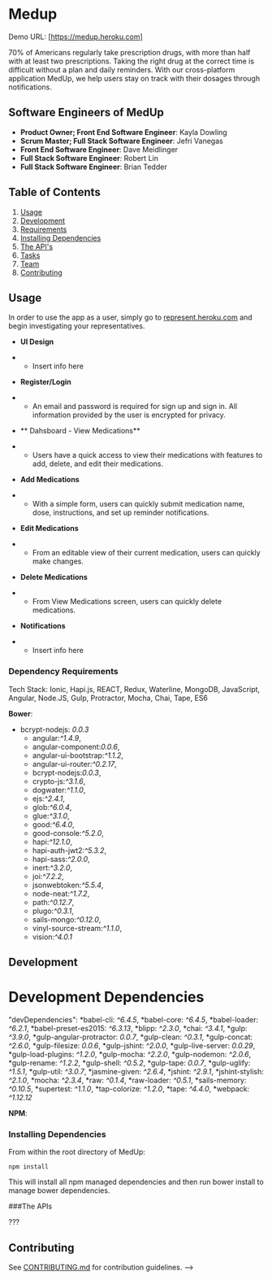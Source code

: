# Medup
Demo URL: [https://medup.heroku.com]

70% of Americans regularly take prescription drugs, with more than half with at least two prescriptions.  Taking the right drug at the correct time is difficult without a plan and daily reminders. With our cross-platform application MedUp, we help users stay on track with their dosages through notifications.


## Software Engineers of MedUp

* __Product Owner; Front End Software Engineer__: Kayla Dowling
* __Scrum Master; Full Stack Software Engineer__: Jefri Vanegas
* __Front End Software Engineer__: Dave Meidlinger
* __Full Stack Software Engineer__: Robert Lin
* __Full Stack Software Engineer__: Brian Tedder


## Table of Contents

1. [Usage](#Usage)
2. [Development](#development)
  1. [Requirements](#requirements)
  2. [Installing Dependencies](#installing-dependencies)
  3. [The API's](#the-apis)
  4. [Tasks](#tasks)
3. [Team](#team)
4. [Contributing](#contributing)

## Usage

In order to use the app as a user, simply go to [represent.heroku.com](http://represent.heroku.com) and begin investigating your representatives.


* **UI Design**
* * Insert info here 

* **Register/Login**
* * An email and password is required for sign up and sign in. All information provided by the user is encrypted for privacy.

* ** Dahsboard - View Medications**
* * Users have a quick access to view their medications with features to add, delete, and edit their medications. 

* **Add Medications**
* * With a simple form, users can quickly submit medication name, dose, instructions, and set up reminder notifications. 

* **Edit Medications**
* * From an editable view of their current medication, users can quickly make changes.

* **Delete Medications**
* * From View Medications screen, users can quickly  delete medications.


* **Notifications**
* * Insert info here 



### Dependency Requirements
Tech Stack: Ionic, Hapi.js, REACT, Redux, Waterline, MongoDB, JavaScript, Angular, Node.JS, Gulp, Protractor, Mocha, Chai, Tape, ES6

**Bower**:
* bcrypt-nodejs: *0.0.3*
  * angular:*^1.4.9*,
  * angular-component:*0.0.6*,
  * angular-ui-bootstrap:*^1.1.2*,
  * angular-ui-router:*^0.2.17*,
  * bcrypt-nodejs:*0.0.3*,
  * crypto-js:*^3.1.6*,
  * dogwater:*^1.1.0*,
  * ejs:*^2.4.1*,
  * glob:*^6.0.4*,
  * glue:*^3.1.0*,
  * good:*^6.4.0*,
  * good-console:*^5.2.0*,
  * hapi:*^12.1.0*,
  * hapi-auth-jwt2:*^5.3.2*,
  * hapi-sass:*^2.0.0*,
  * inert:*^3.2.0*,
  * joi:*^7.2.2*,
  * jsonwebtoken:*^5.5.4*,
  * node-neat:*^1.7.2*,
  * path:*^0.12.7*,
  * plugo:*^0.3.1*,
  * sails-mongo:*^0.12.0*,
  * vinyl-source-stream:*^1.1.0*,
  * vision:*^4.0.1*

## Development

# Development Dependencies
  "devDependencies": 
    *babel-cli: *^6.4.5*,
    *babel-core: *^6.4.5*,
    *babel-loader: *^6.2.1*,
    *babel-preset-es2015: *^6.3.13*,
    *blipp: *^2.3.0*,
    *chai: *^3.4.1*,
    *gulp: *^3.9.0*,
    *gulp-angular-protractor: *0.0.7*,
    *gulp-clean: *^0.3.1*,
    *gulp-concat: *^2.6.0*,
    *gulp-filesize: *0.0.6*,
    *gulp-jshint: *^2.0.0*,
    *gulp-live-server: *0.0.29*,
    *gulp-load-plugins: *^1.2.0*,
    *gulp-mocha: *^2.2.0*,
    *gulp-nodemon: *^2.0.6*,
    *gulp-rename: *^1.2.2*,
    *gulp-shell: *^0.5.2*,
    *gulp-tape: *0.0.7*,
    *gulp-uglify: *^1.5.1*,
    *gulp-util: *^3.0.7*,
    *jasmine-given: *^2.6.4*,
    *jshint: *^2.9.1*,
    *jshint-stylish: *^2.1.0*,
    *mocha: *^2.3.4*,
    *raw: *^0.1.4*,
    *raw-loader: *^0.5.1*,
    *sails-memory: *^0.10.5*,
    *supertest: *^1.1.0*,
    *tap-colorize: *^1.2.0*,
    *tape: *^4.4.0*,
    *webpack: *^1.12.12*



**NPM**:


### Installing Dependencies

From within the root directory of MedUp:

```
npm install
```
This will install all npm managed dependencies and then run bower install to manage bower dependencies.

###The APIs

???

## Contributing

See [CONTRIBUTING.md](CONTRIBUTING.md) for contribution guidelines. -->